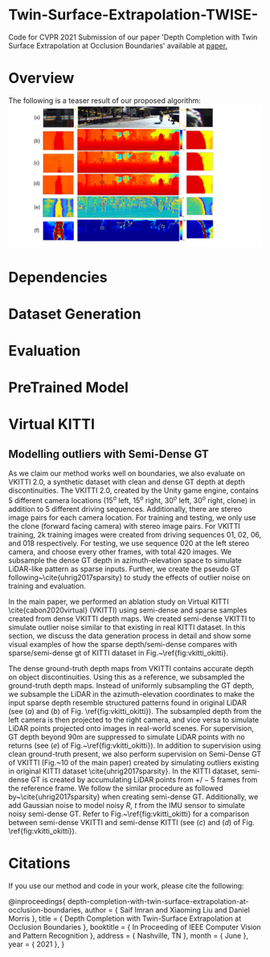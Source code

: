 # Twin-Surface-Extrapolation-TWISE-
Code for CVPR 2021 Submission of our paper 'Depth Completion with Twin Surface Extrapolation at Occlusion Boundaries' available at
[paper.](https://arxiv.org/abs/2104.02253)

# Overview
The following is a teaser result of our proposed algorithm:
![Image](/images/twise_teaser.png)

# Dependencies

# Dataset Generation

# Evaluation

# PreTrained Model

# Virtual KITTI 
## Modelling outliers with Semi-Dense GT

As we claim our method works well on boundaries, we also evaluate on VKITTI 2.0, a synthetic dataset with clean and dense GT depth at depth discontinuities. The VKITTI $2.0$, created by the Unity game engine, contains $5$ different camera locations ($15^o$ left, $15^o$ right, $30^o$ left, $30^o$ right, clone) in addition to $5$ different driving sequences. Additionally, there are stereo image pairs for each camera location. For training and testing, we only use the clone (forward facing camera) with stereo image pairs. For VKITTI training, $2$k training images were created from driving sequences $01$, $02$, $06$, and $018$ respectively. For testing, we use sequence $020$ at the left stereo camera, and choose every other frames, with total $420$ images.
We subsample the dense GT depth in azimuth-elevation space to simulate LiDAR-like pattern as sparse inputs. 
Further, we create the pseudo GT following~\cite{uhrig2017sparsity} to study the effects of outlier noise on training and evaluation.
 
In the main paper, we performed an ablation study on Virtual KITTI \cite{cabon2020virtual} (VKITTI) using semi-dense and sparse samples created from dense VKITTI depth maps. We created semi-dense VKITTI to simulate outlier noise similar to that existing in real KITTI dataset. In this section, we discuss the data generation process in detail and show some visual examples of how the sparse depth/semi-dense compares with sparse/semi-dense gt of KITTI dataset in Fig.~\ref{fig:vkitti_okitti}.

The dense ground-truth depth maps from VKITTI contains accurate depth on object discontinuities. Using this as a reference, we subsampled the ground-truth depth maps. Instead of uniformly subsampling the GT depth, we subsample the LiDAR in the azimuth-elevation coordinates to make the input sparse depth resemble structured patterns found in original LiDAR (see ($a$) and ($b$) of Fig. \ref{fig:vkitti_okitti}). The subsampled depth from the left camera is then projected to the right camera, and vice versa to simulate LiDAR points projected onto images in real-world scenes. For supervision, GT depth beyond $90$m are suppressed to simulate LiDAR points with no returns (see ($e$) of Fig.~\ref{fig:vkitti_okitti}). 
In addition to supervision using clean ground-truth present, we also perform supervision on Semi-Dense GT of VKITTI (Fig.~$10$ of the main paper) created by simulating outliers existing in original KITTI dataset \cite{uhrig2017sparsity}. In the KITTI dataset,  semi-dense GT is created by accumulating LiDAR points from $+/-5$ frames from the reference frame. 
We follow the similar procedure as followed by~\cite{uhrig2017sparsity} when creating semi-dense GT. Additionally, we add Gaussian noise to model noisy $R$, $t$ from the IMU sensor to simulate noisy semi-dense GT. Refer to Fig.~\ref{fig:vkitti_okitti} for a comparison between semi-dense VKITTI and semi-dense KITTI (see ($c$) and ($d$) of Fig. \ref{fig:vkitti_okitti}).

# Citations
If you use our method and code in your work, please cite the following:

@inproceedings{ depth-completion-with-twin-surface-extrapolation-at-occlusion-boundaries,
  author = { Saif Imran and Xiaoming Liu and Daniel Morris },
  title = { Depth Completion with Twin-Surface Extrapolation at Occlusion Boundaries },
  booktitle = { In Proceeding of IEEE Computer Vision and Pattern Recognition },
  address = { Nashville, TN },
  month = { June },
  year = { 2021 },
}
